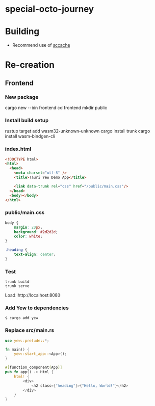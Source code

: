 # special-octo-journey

# Building
* Recommend use of [sccache](https://github.com/mozilla/sccache)

# Re-creation
## Frontend
### New package
cargo new --bin frontend
cd frontend
mkdir public

### Install build setup
rustup target add wasm32-unknown-unknown
cargo install trunk
cargo install wasm-bindgen-cli

### index.html
```html
<!DOCTYPE html>
<html>
  <head>
    <meta charset="utf-8" />
    <title>Tauri Yew Demo App</title>

    <link data-trunk rel="css" href="/public/main.css"/>
  </head>
  <body></body>
</html>
```

### public/main.css
```css
body {
    margin: 20px;
    background: #2d2d2d;
    color: white;
}

.heading {
    text-align: center;
}
```

### Test
```
trunk build
trunk serve
```

Load: http://localhost:8080

### Add Yew to dependencies
```
$ cargo add yew
```

### Replace src/main.rs
```rs
use yew::prelude::*;

fn main() {
    yew::start_app::<App>();
}

#[function_component(App)]
pub fn app() -> Html {
    html! {
        <div>
            <h2 class={"heading"}>{"Hello, World!"}</h2>
        </div>
    }
}
```

